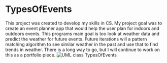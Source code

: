 # TypesOfEvents
This project was created to develop my skills in CS. My project goal was to create an event planner app that would help the user plan for indoors and outdoors events. This programs main goal is too look at weather data and predict the weather for future events. Future iterations will a pattern matching algorithm to see similar weather in the past and use that to find trends in weather. There is a long way to go, but I will continue to work on this as a portfolio piece. 
![UML class TypesOfEvents](https://user-images.githubusercontent.com/113407032/206893594-3046fbd2-dc42-41ec-8749-7f5a0ba41aff.jpeg)
